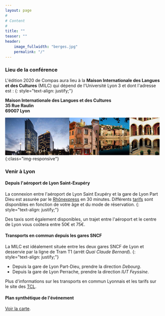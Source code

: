 ```yaml
---
layout: page
#
# Content
#
title: ""
teaser: ""
header:
    image_fullwidth: "berges.jpg"
    permalink: "/"
---
```


### **Lieu de la conférence**

L'édition 2020 de Compas aura lieu à la **Maison Internationale des Langues et des Cultures** (MILC) qui dépend de 
l'Université Lyon 3 et dont l'adresse est :
{: style="text-align: justify;"}

**Maison Internationale des Langues et des Cultures** <br>
**35 Rue Raulin** <br>
**69007 Lyon**

![Lyon](/images/Lyon3.png){:class="img-responsive"}

### **Venir à Lyon**

#### Depuis l'aéroport de Lyon Saint-Exupéry
 
La connexion entre l'aéroport de Lyon Saint Exupéry et la gare de Lyon Part Dieu est assurée par le 
[Rhônexpress](www.rhonexpress.fr) en 30 minutes. Différents [tarifs](https://www.rhonexpress.fr/fr/billets-et-tarifs/37) 
sont disponibles en fonction de votre âge et du mode de réservation.
{: style="text-align: justify;"}

Des taxis sont également disponibles, un trajet entre l'aéroport et le centre de Lyon vous coûtera entre 50€ et 75€.

#### **Transports en commun depuis les gares SNCF**

La MILC est idéalement située entre les deux gares SNCF de Lyon et desservie par la ligne de Tram T1 
(arrêt *Quai Claude Bernard*). 
{: style="text-align: justify;"}

+ Depuis la gare de Lyon Part-Dieu, prendre la direction *Debourg*.
+ Depuis la gare de Lyon Perrache, prendre la direction *IUT Feyssine*.

Plus d'informations sur les transports en commun Lyonnais et les tarifs sur le site des [TCL](http://www.tcl.fr).

#### **Plan synthétique de l'événement**
 
[Voir la carte](https://drive.google.com/open?id=1UkdYc25BGkveWbmPW-qGr47qp8h5ZSUG&usp=sharing).
